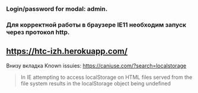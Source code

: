 ### Login/password for modal: admin.
### Для корректной работы в браузере IE11 необходим запуск через протокол http.
## https://htc-izh.herokuapp.com/
Внизу вкладка Known issuies: 
https://caniuse.com/?search=localstorage
>In IE attempting to access localStorage on HTML files served from the file system results in the localStorage object being undefined


